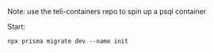 Note: use the teli-containers repo to spin up a psql container

Start:

```
npx prisma migrate dev --name init

```
